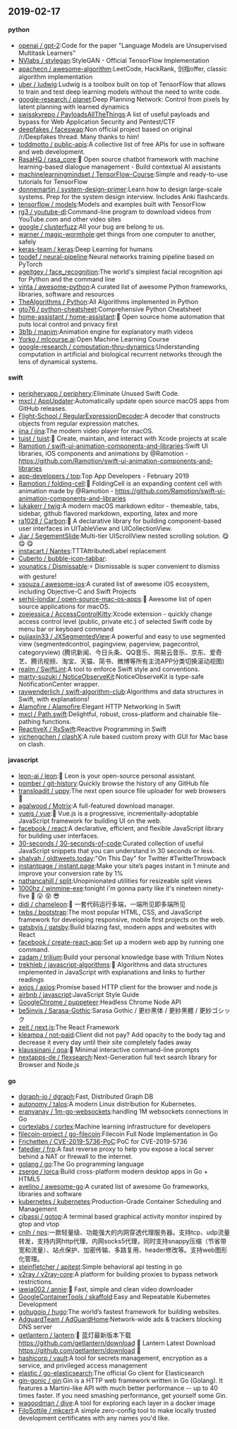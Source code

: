 ## 2019-02-17

#### python
* [openai / gpt-2](https://github.com/openai/gpt-2):Code for the paper "Language Models are Unsupervised Multitask Learners"
* [NVlabs / stylegan](https://github.com/NVlabs/stylegan):StyleGAN - Official TensorFlow Implementation
* [apachecn / awesome-algorithm](https://github.com/apachecn/awesome-algorithm):LeetCode, HackRank, 剑指offer, classic algorithm implementation
* [uber / ludwig](https://github.com/uber/ludwig):Ludwig is a toolbox built on top of TensorFlow that allows to train and test deep learning models without the need to write code.
* [google-research / planet](https://github.com/google-research/planet):Deep Planning Network: Control from pixels by latent planning with learned dynamics
* [swisskyrepo / PayloadsAllTheThings](https://github.com/swisskyrepo/PayloadsAllTheThings):A list of useful payloads and bypass for Web Application Security and Pentest/CTF
* [deepfakes / faceswap](https://github.com/deepfakes/faceswap):Non official project based on original /r/Deepfakes thread. Many thanks to him!
* [toddmotto / public-apis](https://github.com/toddmotto/public-apis):A collective list of free APIs for use in software and web development.
* [RasaHQ / rasa_core](https://github.com/RasaHQ/rasa_core):🤖
Open source chatbot framework with machine learning-based dialogue management - Build contextual AI assistants
* [machinelearningmindset / TensorFlow-Course](https://github.com/machinelearningmindset/TensorFlow-Course):Simple and ready-to-use tutorials for TensorFlow
* [donnemartin / system-design-primer](https://github.com/donnemartin/system-design-primer):Learn how to design large-scale systems. Prep for the system design interview. Includes Anki flashcards.
* [tensorflow / models](https://github.com/tensorflow/models):Models and examples built with TensorFlow
* [rg3 / youtube-dl](https://github.com/rg3/youtube-dl):Command-line program to download videos from YouTube.com and other video sites
* [google / clusterfuzz](https://github.com/google/clusterfuzz):All your bug are belong to us.
* [warner / magic-wormhole](https://github.com/warner/magic-wormhole):get things from one computer to another, safely
* [keras-team / keras](https://github.com/keras-team/keras):Deep Learning for humans
* [toodef / neural-pipeline](https://github.com/toodef/neural-pipeline):Neural networks training pipeline based on PyTorch
* [ageitgey / face_recognition](https://github.com/ageitgey/face_recognition):The world's simplest facial recognition api for Python and the command line
* [vinta / awesome-python](https://github.com/vinta/awesome-python):A curated list of awesome Python frameworks, libraries, software and resources
* [TheAlgorithms / Python](https://github.com/TheAlgorithms/Python):All Algorithms implemented in Python
* [gto76 / python-cheatsheet](https://github.com/gto76/python-cheatsheet):Comprehensive Python Cheatsheet
* [home-assistant / home-assistant](https://github.com/home-assistant/home-assistant):🏡
Open source home automation that puts local control and privacy first
* [3b1b / manim](https://github.com/3b1b/manim):Animation engine for explanatory math videos
* [Yorko / mlcourse.ai](https://github.com/Yorko/mlcourse.ai):Open Machine Learning Course
* [google-research / computation-thru-dynamics](https://github.com/google-research/computation-thru-dynamics):Understanding computation in artificial and biological recurrent networks through the lens of dynamical systems.

#### swift
* [peripheryapp / periphery](https://github.com/peripheryapp/periphery):Eliminate Unused Swift Code.
* [mxcl / AppUpdater](https://github.com/mxcl/AppUpdater):Automatically update open source macOS apps from GitHub releases.
* [Flight-School / RegularExpressionDecoder](https://github.com/Flight-School/RegularExpressionDecoder):A decoder that constructs objects from regular expression matches.
* [iina / iina](https://github.com/iina/iina):The modern video player for macOS.
* [tuist / tuist](https://github.com/tuist/tuist):🚀
Create, maintain, and interact with Xcode projects at scale
* [Ramotion / swift-ui-animation-components-and-libraries](https://github.com/Ramotion/swift-ui-animation-components-and-libraries):Swift UI libraries, iOS components and animations by @Ramotion - https://github.com/Ramotion/swift-ui-animation-components-and-libraries
* [app-developers / top](https://github.com/app-developers/top):Top App Developers - February 2019
* [Ramotion / folding-cell](https://github.com/Ramotion/folding-cell):📃
FoldingCell is an expanding content cell with animation made by @Ramotion - https://github.com/Ramotion/swift-ui-animation-components-and-libraries
* [lukakerr / twig](https://github.com/lukakerr/twig):A modern macOS markdown editor - themeable, tabs, sidebar, github flavored markdown, exporting, latex and more
* [ra1028 / Carbon](https://github.com/ra1028/Carbon):🚴
A declarative library for building component-based user interfaces in UITableView and UICollectionView.
* [Jiar / SegementSlide](https://github.com/Jiar/SegementSlide):Multi-tier UIScrollView nested scrolling solution.
😋
😋
😋
* [instacart / Nantes](https://github.com/instacart/Nantes):TTTAttributedLabel replacement
* [Cuberto / bubble-icon-tabbar](https://github.com/Cuberto/bubble-icon-tabbar):
* [younatics / Dismissable](https://github.com/younatics/Dismissable):⚡️
Dismissable is super convenient to dismiss with gesture!
* [vsouza / awesome-ios](https://github.com/vsouza/awesome-ios):A curated list of awesome iOS ecosystem, including Objective-C and Swift Projects
* [serhii-londar / open-source-mac-os-apps](https://github.com/serhii-londar/open-source-mac-os-apps):🚀
Awesome list of open source applications for macOS.
* [zoejessica / AccessControlKitty](https://github.com/zoejessica/AccessControlKitty):Xcode extension - quickly change access control level (public, private etc.) of selected Swift code by menu bar or keyboard command
* [pujiaxin33 / JXSegmentedView](https://github.com/pujiaxin33/JXSegmentedView):A powerful and easy to use segmented view (segmentedcontrol, pagingview, pagerview, pagecontrol, categoryview) (腾讯新闻、今日头条、QQ音乐、网易云音乐、京东、爱奇艺、腾讯视频、淘宝、天猫、简书、微博等所有主流APP分类切换滚动视图)
* [realm / SwiftLint](https://github.com/realm/SwiftLint):A tool to enforce Swift style and conventions.
* [marty-suzuki / NoticeObserveKit](https://github.com/marty-suzuki/NoticeObserveKit):NoticeObserveKit is type-safe NotificationCenter wrapper.
* [raywenderlich / swift-algorithm-club](https://github.com/raywenderlich/swift-algorithm-club):Algorithms and data structures in Swift, with explanations!
* [Alamofire / Alamofire](https://github.com/Alamofire/Alamofire):Elegant HTTP Networking in Swift
* [mxcl / Path.swift](https://github.com/mxcl/Path.swift):Delightful, robust, cross-platform and chainable file-pathing functions.
* [ReactiveX / RxSwift](https://github.com/ReactiveX/RxSwift):Reactive Programming in Swift
* [yichengchen / clashX](https://github.com/yichengchen/clashX):A rule based custom proxy with GUI for Mac base on clash.

#### javascript
* [leon-ai / leon](https://github.com/leon-ai/leon):🧠 Leon is your open-source personal assistant.
* [pomber / git-history](https://github.com/pomber/git-history):Quickly browse the history of any GitHub file
* [transloadit / uppy](https://github.com/transloadit/uppy):The next open source file uploader for web browsers
🐶
* [agalwood / Motrix](https://github.com/agalwood/Motrix):A full-featured download manager.
* [vuejs / vue](https://github.com/vuejs/vue):🖖
Vue.js is a progressive, incrementally-adoptable JavaScript framework for building UI on the web.
* [facebook / react](https://github.com/facebook/react):A declarative, efficient, and flexible JavaScript library for building user interfaces.
* [30-seconds / 30-seconds-of-code](https://github.com/30-seconds/30-seconds-of-code):Curated collection of useful JavaScript snippets that you can understand in 30 seconds or less.
* [shalvah / oldtweets.today](https://github.com/shalvah/oldtweets.today):"On This Day" for Twitter #TwitterThrowback
* [instantpage / instant.page](https://github.com/instantpage/instant.page):Make your site’s pages instant in 1 minute and improve your conversion rate by 1%
* [nathancahill / split](https://github.com/nathancahill/split):Unopinionated utilities for resizeable split views
* [1000hz / winmine-exe](https://github.com/1000hz/winmine-exe):tonight i'm gonna party like it's nineteen ninety-five
🙂
😮
😵
😎
* [didi / chameleon](https://github.com/didi/chameleon):🦎
一套代码运行多端，一端所见即多端所见
* [twbs / bootstrap](https://github.com/twbs/bootstrap):The most popular HTML, CSS, and JavaScript framework for developing responsive, mobile first projects on the web.
* [gatsbyjs / gatsby](https://github.com/gatsbyjs/gatsby):Build blazing fast, modern apps and websites with React
* [facebook / create-react-app](https://github.com/facebook/create-react-app):Set up a modern web app by running one command.
* [zadam / trilium](https://github.com/zadam/trilium):Build your personal knowledge base with Trilium Notes
* [trekhleb / javascript-algorithms](https://github.com/trekhleb/javascript-algorithms):📝
Algorithms and data structures implemented in JavaScript with explanations and links to further readings
* [axios / axios](https://github.com/axios/axios):Promise based HTTP client for the browser and node.js
* [airbnb / javascript](https://github.com/airbnb/javascript):JavaScript Style Guide
* [GoogleChrome / puppeteer](https://github.com/GoogleChrome/puppeteer):Headless Chrome Node API
* [be5invis / Sarasa-Gothic](https://github.com/be5invis/Sarasa-Gothic):Sarasa Gothic / 更纱黑体 / 更紗黑體 / 更紗ゴシック
* [zeit / next.js](https://github.com/zeit/next.js):The React Framework
* [kleampa / not-paid](https://github.com/kleampa/not-paid):Client did not pay? Add opacity to the body tag and decrease it every day until their site completely fades away
* [klaussinani / qoa](https://github.com/klaussinani/qoa):💬
Minimal interactive command-line prompts
* [nextapps-de / flexsearch](https://github.com/nextapps-de/flexsearch):Next-Generation full text search library for Browser and Node.js

#### go
* [dgraph-io / dgraph](https://github.com/dgraph-io/dgraph):Fast, Distributed Graph DB
* [autonomy / talos](https://github.com/autonomy/talos):A modern Linux distribution for Kubernetes.
* [eranyanay / 1m-go-websockets](https://github.com/eranyanay/1m-go-websockets):handling 1M websockets connections in Go
* [cortexlabs / cortex](https://github.com/cortexlabs/cortex):Machine learning infrastructure for developers
* [filecoin-project / go-filecoin](https://github.com/filecoin-project/go-filecoin):Filecoin Full Node Implementation in Go
* [Frichetten / CVE-2019-5736-PoC](https://github.com/Frichetten/CVE-2019-5736-PoC):PoC for CVE-2019-5736
* [fatedier / frp](https://github.com/fatedier/frp):A fast reverse proxy to help you expose a local server behind a NAT or firewall to the internet.
* [golang / go](https://github.com/golang/go):The Go programming language
* [zserge / lorca](https://github.com/zserge/lorca):Build cross-platform modern desktop apps in Go + HTML5
* [avelino / awesome-go](https://github.com/avelino/awesome-go):A curated list of awesome Go frameworks, libraries and software
* [kubernetes / kubernetes](https://github.com/kubernetes/kubernetes):Production-Grade Container Scheduling and Management
* [cjbassi / gotop](https://github.com/cjbassi/gotop):A terminal based graphical activity monitor inspired by gtop and vtop
* [cnlh / nps](https://github.com/cnlh/nps):一款轻量级、功能强大的内网穿透代理服务器。支持tcp、udp流量转发，支持内网http代理、内网socks5代理，同时支持snappy压缩（节省带宽和流量）、站点保护、加密传输、多路复用、header修改等。支持web图形化管理。
* [steinfletcher / apitest](https://github.com/steinfletcher/apitest):Simple behavioral api testing in go
* [v2ray / v2ray-core](https://github.com/v2ray/v2ray-core):A platform for building proxies to bypass network restrictions.
* [iawia002 / annie](https://github.com/iawia002/annie):👾
Fast, simple and clean video downloader
* [GoogleContainerTools / skaffold](https://github.com/GoogleContainerTools/skaffold):Easy and Repeatable Kubernetes Development
* [gohugoio / hugo](https://github.com/gohugoio/hugo):The world’s fastest framework for building websites.
* [AdguardTeam / AdGuardHome](https://github.com/AdguardTeam/AdGuardHome):Network-wide ads & trackers blocking DNS server
* [getlantern / lantern](https://github.com/getlantern/lantern):🔴
蓝灯最新版本下载 https://github.com/getlantern/download
🔴
Lantern Latest Download https://github.com/getlantern/download
🔴
* [hashicorp / vault](https://github.com/hashicorp/vault):A tool for secrets management, encryption as a service, and privileged access management
* [elastic / go-elasticsearch](https://github.com/elastic/go-elasticsearch):The official Go client for Elasticsearch
* [gin-gonic / gin](https://github.com/gin-gonic/gin):Gin is a HTTP web framework written in Go (Golang). It features a Martini-like API with much better performance -- up to 40 times faster. If you need smashing performance, get yourself some Gin.
* [wagoodman / dive](https://github.com/wagoodman/dive):A tool for exploring each layer in a docker image
* [FiloSottile / mkcert](https://github.com/FiloSottile/mkcert):A simple zero-config tool to make locally trusted development certificates with any names you'd like.
